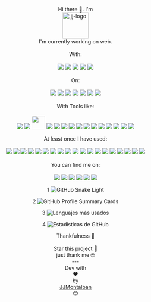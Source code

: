 <p align="center">
  Hi there 👋. I'm <br>
  <a href="https://jjmontalban.github.io" target="_blank">
    <img alt="jj-logo" height="70" alt="Amplication Logo" src="https://jjmontalban.github.io/images/logoJJ.png"/>
  </a>
  <br>
  I'm currently working on web.
  <br><br>
  With:
  <br><br>
  <img src="https://img.shields.io/badge/php-%23777BB4.svg?style=for-the-badge&logo=php&logoColor=white"/>
  <img src="https://img.shields.io/badge/javascript-%23323330.svg?style=for-the-badge&logo=javascript&logoColor=%23F7DF1E"/>
  <img src="https://img.shields.io/badge/html5-%23E34F26.svg?style=for-the-badge&logo=html5&logoColor=white"/>
  <img src="https://img.shields.io/badge/css3-%231572B6.svg?style=for-the-badge&logo=css3&logoColor=white"/>
  <img src="https://img.shields.io/badge/mysql-%234479A1.svg?&style=for-the-badge&logo=mysql&logoColor=white" />
<br><br>
On:
<br><br>
<img src="https://img.shields.io/badge/laravel-%23FF2D20.svg?style=for-the-badge&logo=laravel&logoColor=white"/>
<img src="https://img.shields.io/badge/WordPress-%23117AC9.svg?style=for-the-badge&logo=WordPress&logoColor=white"/>
<img src="https://img.shields.io/badge/woo-%2396588A.svg?&style=for-the-badge&logo=woo&logoColor=white"/>
<img src="https://img.shields.io/badge/vuejs-%2335495e.svg?style=for-the-badge&logo=vuedotjs&logoColor=%234FC08D"/>
<img src="https://img.shields.io/badge/jquery-%230769AD.svg?style=for-the-badge&logo=jquery&logoColor=white"/>
<img src="https://img.shields.io/badge/bootstrap-%23563D7C.svg?style=for-the-badge&logo=bootstrap&logoColor=white"/>
<img src="https://img.shields.io/badge/SASS-hotpink.svg?style=for-the-badge&logo=SASS&logoColor=white"/>
<br><br>
With Tools like:
<br><br>
<img src="https://img.shields.io/badge/git-%23F05033.svg?style=for-the-badge&logo=git&logoColor=white"/>
<img src="https://img.shields.io/badge/Visual%20Studio%20Code-0078d7.svg?style=for-the-badge&logo=visual-studio-code&logoColor=white"/>
<img width="36" src="https://mir-s3-cdn-cf.behance.net/projects/404/00721791097665.Y3JvcCwxMzAwLDEwMTYsMCwxMg.png"/>
<img src="https://img.shields.io/badge/composer-%23885630.svg?&style=for-the-badge&logo=composer&logoColor=white"/>
<img src="https://img.shields.io/badge/npm-%23CB3837.svg?&style=for-the-badge&logo=npm&logoColor=white"/>
<img src="https://img.shields.io/badge/composer-%23885630.svg?&style=for-the-badge&logo=composer&logoColor=white"/>
<img src="https://img.shields.io/badge/plesk-%2352BBE6.svg?&style=for-the-badge&logo=plesk&logoColor=black" />
<img src="https://img.shields.io/badge/xampp-%23FB7A24.svg?&style=for-the-badge&logo=xampp&logoColor=white" />
<img src="https://img.shields.io/badge/mariadb-%23003545.svg?&style=for-the-badge&logo=mariadb&logoColor=white" />
<img src="https://img.shields.io/badge/json-%23000000.svg?&style=for-the-badge&logo=json&logoColor=white" />
<img src="https://img.shields.io/badge/Adobe%20Photoshop-31A8FF?style=for-the-badge&logo=Adobe%20Photoshop&logoColor=black" />
<img src="https://img.shields.io/badge/GNU%20Bash-4EAA25?style=for-the-badge&logo=GNU%20Bash&logoColor=white" />
<img src="https://img.shields.io/badge/_underscore-0371B5?style=for-the-badge&logo=underscore.js&logoColor=white" />
<img src="https://img.shields.io/badge/Webpack-8DD6F9?style=for-the-badge&logo=Webpack&logoColor=white" />
<img src="https://img.shields.io/badge/trello-%230079BF.svg?&style=for-the-badge&logo=trello&logoColor=white" />
<br>
</p>
<p align="center">
At least once I have used:
<br><br>
<img src="https://img.shields.io/badge/yarn-%232C8EBB.svg?&style=for-the-badge&logo=yarn&logoColor=white" />
<img src="https://img.shields.io/badge/joomla-%235091CD.svg?&style=for-the-badge&logo=joomla&logoColor=white" />
<img src="https://img.shields.io/badge/SQLite-07405E?style=for-the-badge&logo=sqlite&logoColor=white" />
<img src="https://img.shields.io/badge/Angular-DD0031?style=for-the-badge&logo=angular&logoColor=white" />
<img src="https://img.shields.io/badge/Codeigniter-EF4223?style=for-the-badge&logo=codeigniter&logoColor=white" />
<img src="https://img.shields.io/badge/Heroku-430098?style=for-the-badge&logo=heroku&logoColor=white" />
<img src="https://img.shields.io/badge/Amazon_AWS-FF9900?style=for-the-badge&logo=amazonaws&logoColor=white" />
<img src="https://img.shields.io/badge/redis-%23DD0031.svg?&style=for-the-badge&logo=redis&logoColor=white" />
<img src="https://img.shields.io/badge/nuxt.js-00C58E?style=for-the-badge&logo=nuxtdotjs&logoColor=white" />
<img src="https://img.shields.io/badge/Cordova-35434F?style=for-the-badge&logo=apache-cordova&logoColor=E8E8E8" />
<img src="https://img.shields.io/badge/Gulp-CF4647?style=for-the-badge&logo=gulp&logoColor=white" />
<img src="https://img.shields.io/badge/Emacs-%237F5AB6.svg?&style=for-the-badge&logo=gnu-emacs&logoColor=white" />
<img src="https://img.shields.io/badge/vuetify-%231867C0.svg?&style=for-the-badge&logo=vuetify&logoColor=white" />
<img src="https://img.shields.io/badge/bulma-%2300D1B2.svg?&style=for-the-badge&logo=bulma&logoColor=white" />
<img src="https://img.shields.io/badge/jenkins-%23D24939.svg?&style=for-the-badge&logo=jenkins&logoColor=white" />
<img src="https://img.shields.io/badge/bower-%23EF5734.svg?&style=for-the-badge&logo=bower&logoColor=white" />
<img src="https://img.shields.io/badge/c%2B%2B-%2300599C.svg?&style=for-the-badge&logo=c%2B%2B&logoColor=white" />
<img src="https://img.shields.io/badge/cpanel-%23FF6C2C.svg?&style=for-the-badge&logo=cpanel&logoColor=white" />
<img src="https://img.shields.io/badge/node.js-%23339933.svg?&style=for-the-badge&logo=node.js&logoColor=white" />
<br><br>
You can find me on:<br><br>
<img src="https://img.shields.io/badge/flickr-%230063DC.svg?&style=for-the-badge&logo=flickr&logoColor=white" />
<img src="https://img.shields.io/badge/behance-%231769FF.svg?&style=for-the-badge&logo=behance&logoColor=white" />
<img src="https://img.shields.io/badge/linkedin-%230A66C2.svg?&style=for-the-badge&logo=linkedin&logoColor=white" />
<img src="https://img.shields.io/badge/spotify-%231ED760.svg?&style=for-the-badge&logo=spotify&logoColor=white" />
<img src="https://img.shields.io/badge/imdb-%23E6B91E.svg?&style=for-the-badge&logo=imdb&logoColor=black" />
<img src="https://img.shields.io/badge/unsplash-%23000000.svg?&style=for-the-badge&logo=unsplash&logoColor=white" />
</p>
<p align="center">1
  <img src="https://github.com/jjmontalban/jjmontalban/blob/output/github-contribution-grid-snake.svg#gh-light-mode-only" alt="GitHub Snake Light" />
</p>

<p align="center">2
  <img src="http://github-profile-summary-cards.vercel.app/api/cards/profile-details?username=jjmontalban&theme=radical" alt="GitHub Profile Summary Cards" />
</p>

<p align="center">3
  <img src="https://github-readme-stats.vercel.app/api/top-langs/?username=jjmontalban&layout=compact&theme=radical" alt="Lenguajes más usados" />
</p>

<p align="center">4
  <img src="https://github-readme-stats.vercel.app/api?username=jjmontalban&show_icons=true&theme=radical" alt="Estadísticas de GitHub" />
</p>
<p align="center">
Thankfulness 🎁
<br><br>
Star this project 📢 
<br>
just thank me 🤓
<br>
---
<br>
Dev with <br>❤️ <br>by<br> <a href="https://jjmontalban.github.io">JJMontalban</a><br>😊
</p>
